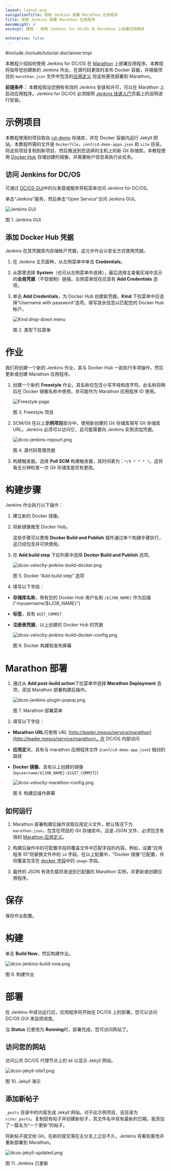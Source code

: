 ```yaml
---
layout: layout.pug
navigationTitle: 使用 Jenkins 部署 Marathon 应用程序
title: 使用 Jenkins 部署 Marathon 应用程序
menuWeight: 4
excerpt: 教程 - 使用 Jenkins for DC/OS 在 Marathon 上部署应用程序

enterprise: false
---
```



#include /include/tutorial-disclaimer.tmpl

本教程介绍如何使用 Jenkins for DC/OS 在 [Marathon][1] 上部署应用程序。本教程将指导您创建新的 Jenkins 作业，在源代码更改时发布 Docker 容器，并根据项目的 `marathon.json` 文件中包含的[应用定义][3] 将这些更改部署到 Marathon。

**前提条件：**
本教程假设您拥有有效的 Jenkins 安装和许可，可以在 Marathon 上启动应用程序。Jenkins for DC/OS 必须按照 [Jenkins 快速入门](/services/jenkins/quickstart/)页面上的说明进行安装。

# 示例项目

本教程使用的项目取自 [cd-demo][4] 存储库，并在 Docker 容器内运行 Jekyll 网站。本教程所需的文件是 `Dockerfile`、`conf/cd-demo-appn.json` 和 `site` 目录。将这些项目复制到新项目，然后推送到您选择的主机上的新 Git 存储库。本教程使用 [Docker Hub][6] 存储创建的镜像，并需要帐户信息来执行此任务。

## 访问 Jenkins for DC/OS

可通过 [DC/OS GUI](/gui/)中的仪表盘或服务导航菜单访问 Jenkins for DC/OS。

单击“Jenkins”服务，然后单击“Open Service”访问 Jenkins GUI。

![Jenkins GUI](/1.12/img/dcos-velocity-jenkins-ui.png)

图 1. Jenkins GUI 

## 添加 Docker Hub 凭据

Jenkins 在其凭据库内存储帐户凭据，这允许作业以安全方式使用凭据。

1. 在 Jenkins 主页面种，从左侧菜单中单击 **Credentials**。
1. 从那里选择 **System**（也可从左侧菜单中选择），最后选择主查看区域中显示的**全局凭据**（不受限制）链接。左侧菜单现在应具有 **Add Credentials** 选项。

1. 单击 **Add Credentials**，为 Docker Hub 创建新凭据。**Kind** 下拉菜单中应选择“Username with password”选项。填写其余信息以匹配您的 Docker Hub 帐户。

    ![Kind drop-down menu](/1.12/img/dcos-velocity-jenkins-creds-new.png)

    图 2. 类型下拉菜单

# 作业

我们将创建一个新的 Jenkins 作业，其与 Docker Hub 一起执行多项操作，然后更新或创建 Marathon 应用程序。

1. 创建一个新的 **Freestyle** 作业，其名称仅包含小写字母和连字符。此名称将稍后在 Docker 镜像名称中使用，并可能作为 Marathon 应用程序 ID 使用。

    ![Freestyle page](/1.12/img/dcos-jenkins-new-freestyle.png)

    图 3. Freestyle 项目

1. SCM/Git 在以上**示例项目**部分中，使用新创建的 Git 存储库填写 Git 存储库 URL。Jenkins 必须可以访问它，且可能需要向 Jenkins 实例添加凭据。

    ![dcos-jenkins-repourl.png](/1.12/img/dcos-jenkins-repourl.png)

    图 4. 源代码管理凭据

1. 构建触发器。选择 **Poll SCM** 构建触发器，其时间表为：`*/5 * * * *`。这将每五分钟检查一次 Git 存储库是否有更改。

# 构建步骤

Jenkins 作业执行以下操作：

1. 建立新的 Docker 镜像。
1. 将新镜像推至 Docker Hub。

    这些步骤可以使用 **Docker Build and Publish** 插件通过单个构建步骤执行，这已经包含并可供使用。

1. 在 **Add build step** 下拉列表中选择 **Docker Build and Publish** 选项。

    ![dcos-velocity-jenkins-build-docker.png](/1.12/img/dcos-velocity-jenkins-build-docker.png)

    图 5. Docker “Add build step” 选项

1. 填写以下字段：

* **存储库名称**，带有您的 Docker Hub 用户名和 `/${JOB_NAME}` 作为后缀  ("myusername/${JOB_NAME}")
* **标签**，具有 `$GIT_COMMIT`
* **注册表凭据**，以上创建的 Docker Hub 的凭据

    ![dcos-velocity-jenkins-build-docker-config.png](/1.12/img/dcos-velocity-jenkins-build-docker-config.png)

    图 6. Docker 构建和发布屏幕

# Marathon 部署

1. 通过从 **Add post-build action**下拉菜单中选择 **Marathon Deployment** 选项，添加 Marathon 部署构建后操作。

    ![dcos-jenkins-plugin-popup.png](/1.12/img/dcos-jenkins-plugin-popup.png)

    图 7. Marathon 部署菜单

1. 填写以下字段：

* **Marathon URL**可使用 URL [http://leader.mesos/service/marathon](http://leader.mesos/service/marathon)，在 DC/OS 内部访问
* **应用定义**，具有与 marathon 应用程序文件 (`conf/cd-demo-app.json`) 相对的路径
* **Docker 镜像**，具有以上创建的镜像 (`myusername/${JOB_NAME}:${GIT_COMMIT}`)

    ![dcos-velocity-marathon-config.png](/1.12/img/dcos-velocity-marathon-config.png)

    图 8. 构建后操作屏幕

## 如何运行

1. Marathon 部署构建后操作读取应用定义文件，默认情况下为 `marathon.json`，包含在项目的 Git 存储库中。这是 JSON 文件，必须包含有效的 [Marathon 应用定义][3]。

1. 构建后操作中的可配置字段将覆盖文件中匹配字段的内容。例如，设置“应用程序 ID”将替换文件中的 `id` 字段。在以上配置中，“Docker 镜像”已配置，并将覆盖包含在 [docker 字段][5]中的 `image` 字段。

1. 最终的 JSON 有效负载将发送到已配置的 Marathon 实例，并更新或创建应用程序。

# 保存

保存作业配置。

# 构建

单击 **Build Now**，然后构建作业。

![dcos-jenkins-build-now.png](/1.12/img/dcos-jenkins-build-now.png)

图 9. 构建作业

# 部署

在 Jenkins 中成功运行后，应用程序将开始在 DC/OS 上的部署。您可以访问 DC/OS GUI 来监控进度。

当 **Status** 已更改为 **Running**时，部署完成，您可访问网站了。

## 访问您的网站

访问公共 DC/OS 代理节点上的 `80` 以显示 Jekyll 网站。

![dcos-jekyll-site1.png](/1.12/img/dcos-jekyll-site1.png)

图 10. Jekyll 演示

## 添加新帖子

`_posts` 目录中的内容生成 Jekyll 网站。对于此示例项目，该目录为 `site/_posts`。复制现有帖子并创建新帖子，其文件名中具有最新的日期。我添加了一篇名为“一个更新”的帖子。

将新帖子提交给 Git。在新的提交落在主分支上之后不久，Jenkins 将看到更改并重新部署到 Marathon。

![dcos-jekyll-updated.png](/1.12/img/dcos-jekyll-updated.png)

图 11. Jenkins 已更新

 [1]:https://mesosphere.github.io/marathon/
 [3]:https://mesosphere.github.io/marathon/docs/application-basics.html
 [4]:https://github.com/mesosphere/cd-demo
 [5]:https://mesosphere.github.io/marathon/docs/native-docker.html
 [6]:https://hub.docker.com/
